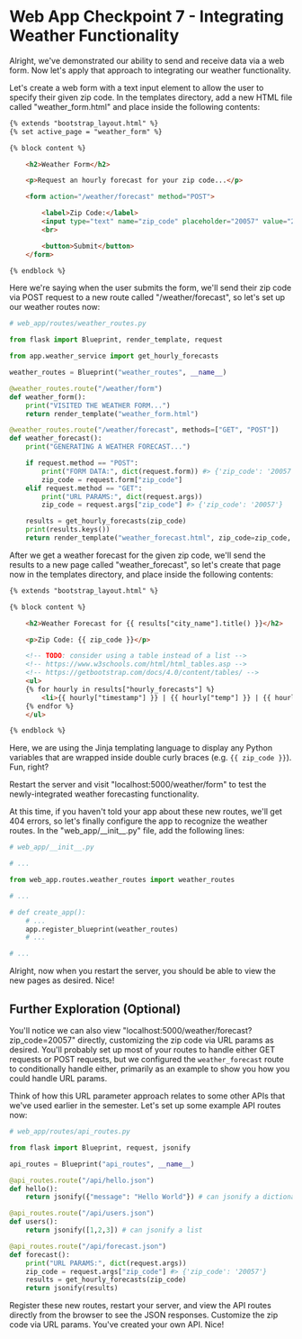 # Web App Checkpoint 7 - Integrating Weather Functionality

Alright, we've demonstrated our ability to send and receive data via a web form. Now let's apply that approach to integrating our weather functionality.

Let's create a web form with a text input element to allow the user to specify their given zip code. In the templates directory, add a new HTML file called "weather_form.html" and place inside the following contents:

```html
{% extends "bootstrap_layout.html" %}
{% set active_page = "weather_form" %}

{% block content %}

    <h2>Weather Form</h2>

    <p>Request an hourly forecast for your zip code...</p>

    <form action="/weather/forecast" method="POST">

        <label>Zip Code:</label>
        <input type="text" name="zip_code" placeholder="20057" value="20057">
        <br>

        <button>Submit</button>
    </form>

{% endblock %}
```

Here we're saying when the user submits the form, we'll send their zip code via POST request to a new route called "/weather/forecast", so let's set up our weather routes now:

```py
# web_app/routes/weather_routes.py

from flask import Blueprint, render_template, request

from app.weather_service import get_hourly_forecasts

weather_routes = Blueprint("weather_routes", __name__)

@weather_routes.route("/weather/form")
def weather_form():
    print("VISITED THE WEATHER FORM...")
    return render_template("weather_form.html")

@weather_routes.route("/weather/forecast", methods=["GET", "POST"])
def weather_forecast():
    print("GENERATING A WEATHER FORECAST...")

    if request.method == "POST":
        print("FORM DATA:", dict(request.form)) #> {'zip_code': '20057'}
        zip_code = request.form["zip_code"]
    elif request.method == "GET":
        print("URL PARAMS:", dict(request.args))
        zip_code = request.args["zip_code"] #> {'zip_code': '20057'}

    results = get_hourly_forecasts(zip_code)
    print(results.keys())
    return render_template("weather_forecast.html", zip_code=zip_code, results=results)
```

After we get a weather forecast for the given zip code, we'll send the results to a new page called "weather_forecast", so let's create that page now in the templates directory, and place inside the following contents:

```html
{% extends "bootstrap_layout.html" %}

{% block content %}

    <h2>Weather Forecast for {{ results["city_name"].title() }}</h2>

    <p>Zip Code: {{ zip_code }}</p>

    <!-- TODO: consider using a table instead of a list -->
    <!-- https://www.w3schools.com/html/html_tables.asp -->
    <!-- https://getbootstrap.com/docs/4.0/content/tables/ -->
    <ul>
    {% for hourly in results["hourly_forecasts"] %}
        <li>{{ hourly["timestamp"] }} | {{ hourly["temp"] }} | {{ hourly["conditions"].upper() }}</li>
    {% endfor %}
    </ul>

{% endblock %}
```

Here, we are using the Jinja templating language to display any Python variables that are wrapped inside double curly braces (e.g. `{{ zip_code }}`). Fun, right?

Restart the server and visit "localhost:5000/weather/form" to test the newly-integrated weather forecasting functionality.

At this time, if you haven't told your app about these new routes, we'll get 404 errors, so let's finally configure the app to recognize the weather routes. In the "web_app/\_\_init\_\_.py" file, add the following lines:

```py
# web_app/__init__.py

# ...

from web_app.routes.weather_routes import weather_routes

# ...

# def create_app():
    # ...
    app.register_blueprint(weather_routes)
    # ...

# ...
```

Alright, now when you restart the server, you should be able to view the new pages as desired. Nice!

## Further Exploration (Optional)

You'll notice we can also view "localhost:5000/weather/forecast?zip_code=20057" directly, customizing the zip code via URL params as desired. You'll probably set up most of your routes to handle either GET requests or POST requests, but we configured the `weather_forecast` route to conditionally handle either, primarily as an example to show you how you could handle URL params.

Think of how this URL parameter approach relates to some other APIs that we've used earlier in the semester. Let's set up some example API routes now:

```py
# web_app/routes/api_routes.py

from flask import Blueprint, request, jsonify

api_routes = Blueprint("api_routes", __name__)

@api_routes.route("/api/hello.json")
def hello():
    return jsonify({"message": "Hello World"}) # can jsonify a dictionary

@api_routes.route("/api/users.json")
def users():
    return jsonify([1,2,3]) # can jsonify a list

@api_routes.route("/api/forecast.json")
def forecast():
    print("URL PARAMS:", dict(request.args))
    zip_code = request.args["zip_code"] #> {'zip_code': '20057'}
    results = get_hourly_forecasts(zip_code)
    return jsonify(results)
```

Register these new routes, restart your server, and view the API routes directly from the browser to see the JSON responses. Customize the zip code via URL params. You've created your own API. Nice!
